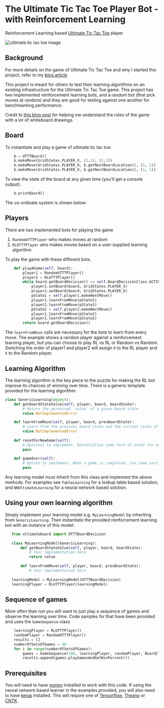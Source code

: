 # The Ultimate Tic Tac Toe Player Bot - with Reinforcement Learning
Reinforcement Learning based [Ultimate Tic Tac Toe](https://en.wikipedia.org/wiki/Ultimate_tic-tac-toe) player

![ultimate tic tac toe image](https://github.com/shayakbanerjee/ultimate-ttt-rl/raw/master/figures/sequence-of-moves.png)

## Background
For more details on the game of Ultimate Tic Tac Toe and why I started this project, refer to my [blog article](https://medium.com/@shayak_89588/playing-ultimate-tic-tac-toe-with-reinforcement-learning-7bea5b9d7252)

This project is meant for others to test their learning algorithms on an existing infrastructure for the Ultimate Tic Tac Toe game. This project has two implemented reinforcement learning bots, and a random bot (that pick moves at random) and they are good for testing against one another for benchmarking performance.

Credit to [this blog post](https://mathwithbaddrawings.com/2013/06/16/ultimate-tic-tac-toe/) for helping me understand the rules of the game with a lot of whiteboard drawings.

## Board
To instantiate and play a game of ultimate tic tac toe:
```python
    b = UTTTBoard()
    b.makeMove(GridStates.PLAYER_X, (1,1), (1,1))
    b.makeMove(GridStates.PLAYER_O, b.getNextBoardLocation(), (1, 2))
    b.makeMove(GridStates.PLAYER_X, b.getNextBoardLocation(), (1, 1))
```
To view the state of the board at any given time (you'll get a console output):
```python
    b.printBoard()
```
The co-ordinate system is shown below:

## Players
There are two implemented bots for playing the game
1. `RandomUTTTPlayer` who makes moves at random
1. `RLUTTTPlayer` who makes moves based on a user-supplied learning algorithm

To play the game with these different bots.
```python
    def playAGame(self, board):
        player1 = RandomUTTTPlayer()
        player2 = RLUTTTPlayer()
        while board.getBoardDecision() == self.BoardDecisionClass.ACTIVE:
            player1.setBoard(board, GridStates.PLAYER_X)
            player2.setBoard(board, GridStates.PLAYER_O)
            pState1 = self.player1.makeNextMove()
            player1.learnFromMove(pState1)
            player2.learnFromMove(pState1)
            pState2 = self.player2.makeNextMove()
            player1.learnFromMove(pState2)
            player2.learnFromMove(pState2)
        return board.getBoardDecision()
```
The `learnFromMove` calls are necessary for the bots to learn from every move. The example shows a random player against a reinforcement learning player, but you can choose to play RL vs RL or Random vs Random. Switching the order of player1 and player2 will assign `O` to the RL player and `X` to the Random player.

## Learning Algorithm
The learning algorithm is the key piece to the puzzle for making the RL bot improve its chances of winning over time. There is a generic template provided for the learning algorithm:
```python
class GenericLearning(object):
    def getBoardStateValue(self, player, board, boardState):
        # Return the perceived `value` of a given board state
        raise NotImplementedError

    def learnFromMove(self, player, board, prevBoardState):
        # Learn from the previous board state and the current state of the board
        raise NotImplementedError
        
    def resetForNewGame(self):
        # Optional to implement. Reinitialize some form of state for each new game played
        pass
        
    def gameOver(self):
        # Option to implement. When a game is completed, run some sort of learning e.g. train a neural network
        pass
```
Any learning model must inherit from this class and implement the above methods. For examples see `TableLearning` for a lookup table based solution, and `NNUltimateLearning` for a neural network based solution.

## Using your own learning algorithm
Simply implement your learning model e.g. `MyLearningModel` by inheriting from `GenericLearning`. Then instantiate the provided reinforcement learning bot with an instance of this model:
```python
   from ultimateboard import UTTTBoardDecision
   
   class MyLearningModel(GenericLearning):
       def getBoardStateValue(self, player, board, boardState):
           # Your implementation here
           return value
       
       def learnFromMove(self, player, board, prevBoardState):
           # Your implementation here       
   
   learningModel = MyLearningModel(UTTTBoardDecision)
   learningPlayer = RLUTTTPlayer(learningModel)
```

## Sequence of games
More often than not you will want to just play a sequence of games and observe the learning over time. Code samples for that have been provided and uses the `GameSequence` class
```python
    learningPlayer = RLUTTTPlayer()
    randomPlayer = RandomUTTTPlayer()
    results = []
    numberOfSetsOfGames = 40
    for i in range(numberOfSetsOfGames):
        games = GameSequence(100, learningPlayer, randomPlayer, BoardClass=UTTTBoard, BoardDecisionClass=UTTTBoardDecision)
        results.append(games.playGamesAndGetWinPercent())
```

## Prerequisites
You will need to have [numpy](http://www.numpy.org) installed to work with this code. If using the neural network based learner in the examples provided, you will also need to have [keras](https://keras.io) installed. This will require one of [Tensorflow](https://github.com/tensorflow/tensorflow), [Theano](https://github.com/Theano/Theano) or [CNTK](https://github.com/Microsoft/cntk).